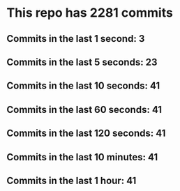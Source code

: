 # This repo has 2281 commits

## Commits in the last 1 second: 3
## Commits in the last 5 seconds: 23
## Commits in the last 10 seconds: 41
## Commits in the last 60 seconds: 41
## Commits in the last 120 seconds: 41
## Commits in the last 10 minutes: 41
## Commits in the last 1 hour: 41
